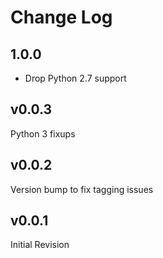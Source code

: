 # Change Log

## 1.0.0

* Drop Python 2.7 support

## v0.0.3

Python 3 fixups

## v0.0.2

Version bump to fix tagging issues

## v0.0.1

Initial Revision

